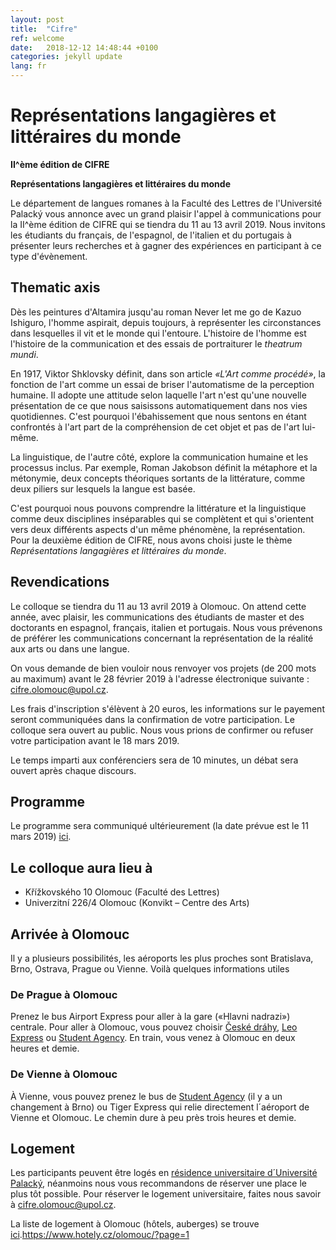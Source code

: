 ```yaml
---
layout: post
title:  "Cifre"
ref: welcome
date:   2018-12-12 14:48:44 +0100
categories: jekyll update
lang: fr
---
```


# Représentations langagières et littéraires du monde


**II^ème édition de CIFRE**

**Représentations langagières et littéraires du monde**

Le département de langues romanes à la Faculté des Lettres de l'Université Palacký vous annonce avec un grand plaisir l'appel à communications pour la II^ème édition de CIFRE qui se tiendra du 11 au 13 avril 2019. Nous invitons les étudiants du français, de l'espagnol, de l'italien et du portugais à présenter leurs recherches et à gagner des expériences en participant à ce type d'évènement.

## Thematic axis

Dès les peintures d'Altamira jusqu'au roman Never let me go de Kazuo Ishiguro, l'homme aspirait, depuis toujours, à représenter les circonstances dans lesquelles il vit et le monde qui l'entoure. L'histoire de l'homme est l'histoire de la communication et des essais de portraiturer le *theatrum mundi*.

En 1917, Viktor Shklovsky définit, dans son article *«L'Art comme procédé»*, la fonction de l'art comme un essai de briser l'automatisme de la perception humaine. Il adopte une attitude selon laquelle l'art n'est qu'une nouvelle présentation de ce que nous saisissons automatiquement dans nos vies quotidiennes. C'est pourquoi l'ébahissement que nous sentons en étant confrontés à l'art part de la compréhension de cet objet et pas de l'art lui-même.

La linguistique, de l'autre côté, explore la communication humaine et les processus inclus. Par exemple, Roman Jakobson définit la métaphore et la métonymie, deux concepts théoriques sortants de la littérature, comme deux piliers sur lesquels la langue est basée.

C'est pourquoi nous pouvons comprendre la littérature et la linguistique comme deux disciplines inséparables qui se complètent et qui s'orientent vers deux différents aspects d'un même phénomène, la représentation. Pour la deuxième édition de CIFRE, nous avons choisi juste le thème *Représentations langagières et littéraires du monde*.

## Revendications

Le colloque se tiendra du 11 au 13 avril 2019 à Olomouc. On attend cette année, avec plaisir, les communications des étudiants de master et des doctorants en espagnol, français, italien et portugais. Nous vous prévenons de préférer les communications concernant la représentation de la réalité aux arts ou dans une langue.

On vous demande de bien vouloir nous renvoyer vos projets (de 200 mots au maximum) avant le 28 février 2019 à l'adresse électronique suivante : <cifre.olomouc@upol.cz>.

Les frais d'inscription s'élèvent à 20 euros, les informations sur le payement seront communiquées dans la confirmation de votre participation. Le colloque sera ouvert au public. Nous vous prions de confirmer ou refuser votre participation avant le 18 mars 2019.

Le temps imparti aux conférenciers sera de 10 minutes, un débat sera ouvert après chaque discours.

## Programme

Le programme sera communiqué ultérieurement (la date prévue est le 11 mars 2019) [ici]().

## Le colloque aura lieu à

* Křížkovského 10 Olomouc (Faculté des Lettres)
* Univerzitní 226/4 Olomouc (Konvikt – Centre des Arts)

## Arrivée à Olomouc

Il y a plusieurs possibilités, les aéroports les plus proches sont Bratislava, Brno, Ostrava, Prague ou Vienne. Voilà quelques informations utiles

### De Prague à Olomouc

Prenez le bus Airport Express pour aller à la gare («Hlavni nadrazi») centrale. Pour aller à Olomouc, vous pouvez choisir [České dráhy](https://www.cd.cz/en/default.htm), [Leo Express](https://www.leoexpress.com/en) ou [Student Agency](https://www.studentagency.eu/en/). En train, vous venez à Olomouc en deux heures et demie.

### De Vienne à Olomouc

À Vienne, vous pouvez prenez le bus de [Student Agency](https://www.studentagency.eu/en/) (il y a un changement à Brno) ou Tiger Express qui relie directement l´aéroport de Vienne et Olomouc. Le chemin dure à peu près trois heures et demie.

## Logement

Les participants peuvent être logés en [résidence universitaire d´Université Palacký](https://skm.upol.cz/en/accommodation/accommodation-booking/accommodation-booking-for-employees/), néanmoins nous vous recommandons de réserver une place le plus tôt possible. Pour réserver le logement universitaire, faites nous savoir à <cifre.olomouc@upol.cz>.

La liste de logement à Olomouc (hôtels, auberges) se trouve [ici](https://www.hotely.cz/olomouc/?page=1).https://www.hotely.cz/olomouc/?page=1